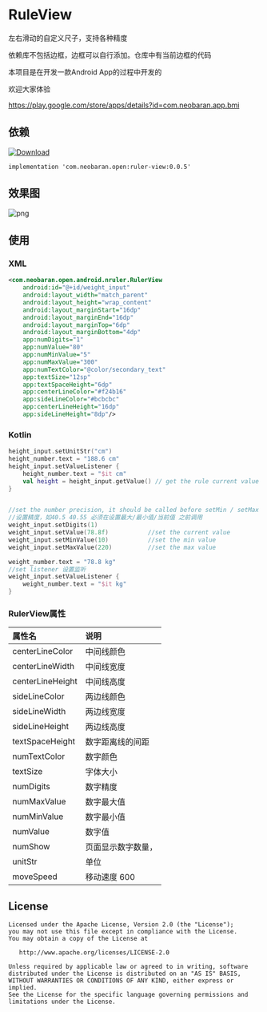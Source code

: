 # RuleView

左右滑动的自定义尺子，支持各种精度

依赖库不包括边框，边框可以自行添加。仓库中有当前边框的代码

本项目是在开发一款Android App的过程中开发的

欢迎大家体验

https://play.google.com/store/apps/details?id=com.neobaran.app.bmi


## 依赖
 [ ![Download](https://api.bintray.com/packages/st2udio/neo-open/ruler-view/images/download.svg) ](https://bintray.com/st2udio/neo-open/ruler-view/_latestVersion)

`implementation 'com.neobaran.open:ruler-view:0.0.5'`


## 效果图

![png](https://github.com/szpnygo/RulerView/blob/master/images/index.png?raw=true)


## 使用
### XML
```xml
<com.neobaran.open.android.nruler.RulerView
    android:id="@+id/weight_input"
    android:layout_width="match_parent"
    android:layout_height="wrap_content"
    android:layout_marginStart="16dp"
    android:layout_marginEnd="16dp"
    android:layout_marginTop="6dp"
    android:layout_marginBottom="4dp"
    app:numDigits="1"
    app:numValue="80"
    app:numMinValue="5"
    app:numMaxValue="300"
    app:numTextColor="@color/secondary_text"
    app:textSize="12sp"
    app:textSpaceHeight="6dp"
    app:centerLineColor="#f24b16"
    app:sideLineColor="#bcbcbc"
    app:centerLineHeight="16dp"
    app:sideLineHeight="8dp"/>
```

### Kotlin
```kotlin
height_input.setUnitStr("cm")
height_number.text = "188.6 cm"
height_input.setValueListener {
    height_number.text = "$it cm"
    val height = height_input.getValue() // get the rule current value
}


//set the number precision, it should be called before setMin / setMax / setValue
//设置精度，如40.5 40.55 必须在设置最大/最小值/当前值 之前调用
weight_input.setDigits(1)
weight_input.setValue(78.8f)           //set the current value
weight_input.setMinValue(10)           //set the min value
weight_input.setMaxValue(220)          //set the max value

weight_number.text = "78.8 kg"
//set listener 设置监听
weight_input.setValueListener {
    weight_number.text = "$it kg"
}
```

### RulerView属性

属性名 | 说明
:------ | :------
centerLineColor | 中间线颜色
centerLineWidth | 中间线宽度
centerLineHeight | 中间线高度
sideLineColor | 两边线颜色
sideLineWidth | 两边线宽度
sideLineHeight | 两边线高度
textSpaceHeight | 数字距离线的间距
numTextColor | 数字颜色
textSize | 字体大小
numDigits | 数字精度
numMaxValue | 数字最大值
numMinValue | 数字最小值
numValue | 数字值
numShow | 页面显示数字数量，
unitStr | 单位
moveSpeed | 移动速度 600

License
---

	Licensed under the Apache License, Version 2.0 (the "License");
	you may not use this file except in compliance with the License.
	You may obtain a copy of the License at

	   http://www.apache.org/licenses/LICENSE-2.0

	Unless required by applicable law or agreed to in writing, software
	distributed under the License is distributed on an "AS IS" BASIS,
	WITHOUT WARRANTIES OR CONDITIONS OF ANY KIND, either express or implied.
	See the License for the specific language governing permissions and
	limitations under the License.

